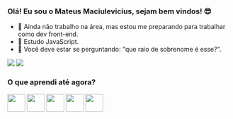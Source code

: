 ### Olá! Eu sou o Mateus Maciulevicius, sejam bem vindos! 😎

- 🔭 Ainda não trabalho na área, mas estou me preparando para trabalhar como dev front-end.
- 🌱 Estudo JavaScript.
- 💬 Você deve estar se perguntando: "que raio de sobrenome é esse?".

<img src="https://github-readme-stats.vercel.app/api?username=DevMateusmac&count_private=false&show_icons=true&theme=nord">
<img src="https://github-readme-stats.vercel.app/api/top-langs/?username=DevMateusmac&hide=falselayout=compact&theme=nord">




### O que aprendi até agora?
<div>
  <img height=40 width=40 src="https://cdn.jsdelivr.net/gh/devicons/devicon/icons/javascript/javascript-original.svg" />
  <img height=40 width=40 src="https://cdn.jsdelivr.net/gh/devicons/devicon/icons/html5/html5-original.svg" />
  <img height=40 width=40 src="https://cdn.jsdelivr.net/gh/devicons/devicon/icons/css3/css3-original.svg" />
  <img height=40 width=40 src="https://cdn.jsdelivr.net/gh/devicons/devicon/icons/bootstrap/bootstrap-original.svg" />
  <img height=40 width=40 src="https://cdn.jsdelivr.net/gh/devicons/devicon/icons/sass/sass-original.svg" />
</div>


<!-- 
- 👯 I’m looking to collaborate on ...
- 🤔 I’m looking for help with ...
- 💬 Você deve estar se perguntando: "que raio de sobrenome é esse?".
- 📫 How to reach me: ...
- 😄 Pronouns: ...
- ⚡ Fun fact: ...

-->
